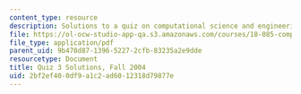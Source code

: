 ```yaml
---
content_type: resource
description: Solutions to a quiz on computational science and engineering.
file: https://ol-ocw-studio-app-qa.s3.amazonaws.com/courses/18-085-computational-science-and-engineering-i-fall-2008/2bf2ef400df9a1c2ad6012318d79877e_q3sols18085f04.pdf
file_type: application/pdf
parent_uid: 9b478d87-1396-5227-2cfb-83235a2e9dde
resourcetype: Document
title: Quiz 3 Solutions, Fall 2004
uid: 2bf2ef40-0df9-a1c2-ad60-12318d79877e
---
```

